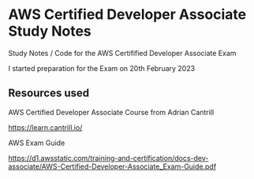# AWS Certified Developer Associate Study Notes 
Study Notes / Code for the AWS Certifified Developer Associate Exam 

I started preparation for the Exam on 20th February 2023 

## Resources used

AWS Certified Developer Associate Course from Adrian Cantrill 

https://learn.cantrill.io/

AWS Exam Guide 

https://d1.awsstatic.com/training-and-certification/docs-dev-associate/AWS-Certified-Developer-Associate_Exam-Guide.pdf



